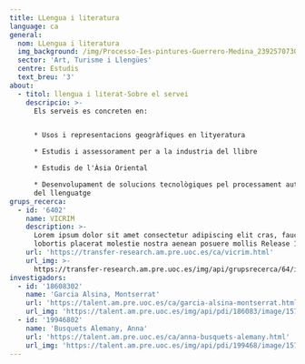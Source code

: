 ```yaml
---
title: LLengua i literatura
language: ca
general:
  nom: LLengua i literatura
  img_background: /img/Processo-Ies-pintures-Guerrero-Medina_2392570730_69360801_651x366.jpg
  sector: 'Art, Turisme i Llengües'
  centre: Estudis
  text_breu: '3'
about:
  - titol: llengua i literat-Sobre el servei
    descripcio: >-
      Els serveis es concreten en:


      * Usos i representacions geogràfiques en lityeratura

      * Estudis i assessorament per a la industria del llibre

      * Estudis de l'Àsia Oriental

      * Desenvolupament de solucions tecnològiques pel processament automàtic
      del llenguatge
grups_recerca:
  - id: '6402'
    name: VICRIM
    description: >-
      Lorem ipsum dolor sit amet consectetur adipiscing elit cras, faucibus cum
      lobortis placerat molestie nostra aenean posuere mollis Release 12Des2019
    url: 'https://transfer-research.am.pre.uoc.es/ca/vicrim.html'
    url_img: >-
      https://transfer-research.am.pre.uoc.es/img/api/grupsrecerca/64/image/1572961615007
investigadors:
  - id: '18608302'
    name: 'Garcia Alsina, Montserrat'
    url: 'https://talent.am.pre.uoc.es/ca/garcia-alsina-montserrat.html'
    url_img: 'https://talent.am.pre.uoc.es/img/api/pdi/186083/image/1571921035749'
  - id: '19946802'
    name: 'Busquets Alemany, Anna'
    url: 'https://talent.am.pre.uoc.es/ca/anna-busquets-alemany.html'
    url_img: 'https://talent.am.pre.uoc.es/img/api/pdi/199468/image/1573926377696'
---
```


